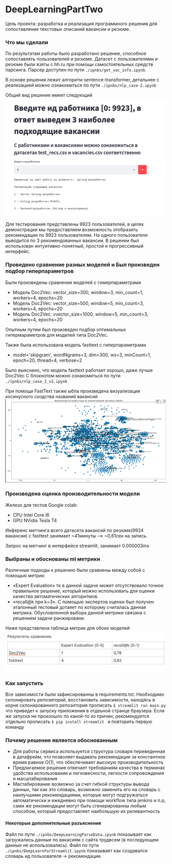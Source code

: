 # DeepLearningPartTwo
Цель проекта: разработка и реализация программного решения для сопоставления текстовых описаний вакансии и резюме.

### Что мы сделали 
По результатам работы было разработано решение, способное сопоставлять пользователей и резюме.
Датасет с пользователями и резюме были взяты с hh.ru при помощи самоcтоятельных средств парсинга. Парсер доступен по пути 
`
./ipnbs/get_vac_info.ipynb
`.

В основе решения лежит алгоритм sentence-transformer, детальнее с реализацией можно ознакомиться по пути 
`
./ipnbs/nlp_case-2.ipynb
`

Общий вид решение имеет следующий
![общий_вид](./srcs/page.png)

Для тестирования представлены 9923 пользователей, в целях демонстрации мы предоставляем возможность отобразить рекомендации по 9923 пользователям. На одного пользователя выводится по 3 рекомендованных вакансии. В решении был использован интуитивно-понятный, простой и прогрессивный интерфейс.

### Проведено сравнение разных моделей и Был произведен подбор гиперпараметров

Были произведены сравнения моделей с гимерпараметрами
 - Модель Doc2Vec: vector_size=300, window=3, min_count=1, workers=4, epochs=20
 - Модель Doc2Vec: vector_size=500, window=5, min_count=3, workers=4, epochs=20
 - Модель Doc2Vec: vvector_size=1000, window=5, min_count=3, workers=4, epochs=20

Опытным путем был произведен подбор оптимальных гипермараметров для моделей типа Doc2Vec.

Также была использована модель fasttext с гиперпараметрами 
 - model='skipgram', wordNgrams=3, dim=300, ws=3, minCount=1, epoch=20, thread=4, verbose=2

Было выяснено, что модель fasttext работает хорошо, даже лучше Doc2Vec
С блокнотом можно ознакомиться по пути `./ipnbs/nlp_case_2_v2.ipynb`

При помощи FastText также ыбла произведена визуализация косинусного сходства названий вакансий
![визуализация](./srcs/graph.png)

### Произведена оценка производительности модели

Железо для тестов Google colab:
 - CPU Intel Core i6
 - GPU NVidia Tesla T4

Инференс метчинга всего датасета вакансий по резюме(9924 вакансии) с fasttext занимает ~41минуты --> ~0,61сек на запись. 

Запрос на метчинг в интерфейсе streamlit, занимает 0.000003ms

### Выбраны и обоснованы ml метрики 

Различные подходы к решению были сравнены между собой с помощью метрик:
- «Expert Evaluation» тк в данной задаче может отсутствовало точное правильное решение, который можно использовать для оценки качества автоматических алгоритмов. 
- «recall@k при k=3». С помощью экспертов оценки был получен эталонный тестовый дотаяет по которому считалась данная метрика. Обусловленной выбора данной метрики связана с решением задачи ранжировани. 

Ниже представлена таблица метрик для обоих моделей
![метрики](./srcs/metrics.jpg)

### Как запустить
Все зависимости были зафиксированны в requirements.txt. Необходимо склонировать репозиторий, восстановить зависимости, находясь в корне склонированного репозитория прописать 
`
$ streamlit run main.py
`
что приведет к запуску приложения в отдеьной странце браузера.
Если же запуска не произошло по какой-то из причин, рекомендуется отдельно прописать 
`
$ pip install streamlit 
`
и повторить первую команду

### Почему решение является обоснованным
 - Для работы сервиса используется структура словаря переведенная в датафрейм, что позволяет выдавать рекомендации за константное время равное О(1), что обеспечивает высокую производительность
 - Предлагаемое решение отвечает требованиям качества в терминах удобства использования и легковесности, легкости сопровождения и масштабирования
 - Мастабирование возможно за счет гибкой структуры вывода данных, так как это словарь, возможно заменить его на словарь с наилучшими рекомендациями, которые могут подгружаться автоматически и ежедневно при помощи workflow типа jenkins и п.р, сами же рекомендации могут быть сгенерированны любым способом, который предоставляет наибольшую их релевантность

 #### Некоторые дополнительные разъяснения
Файл по пути `./ipnbs/DeepLearningParseData.ipynb` показывает как загружались данные по вакасиям с сайта трудвсем (в последующем данные не использовались).
Файл по пути `./ipnbs/DeepLearnForStreamlit.ipynb` показывает как создавался словарь ид пользователя -> рекомендации.